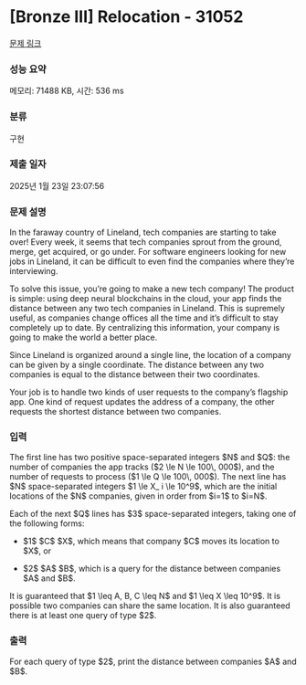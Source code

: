 # [Bronze III] Relocation - 31052 

[문제 링크](https://www.acmicpc.net/problem/31052) 

### 성능 요약

메모리: 71488 KB, 시간: 536 ms

### 분류

구현

### 제출 일자

2025년 1월 23일 23:07:56

### 문제 설명

<p>In the faraway country of Lineland, tech companies are starting to take over! Every week, it seems that tech companies sprout from the ground, merge, get acquired, or go under. For software engineers looking for new jobs in Lineland, it can be difficult to even find the companies where they’re interviewing.</p>

<p>To solve this issue, you’re going to make a new tech company! The product is simple: using deep neural blockchains in the cloud, your app finds the distance between any two tech companies in Lineland. This is supremely useful, as companies change offices all the time and it’s difficult to stay completely up to date. By centralizing this information, your company is going to make the world a better place.</p>

<p>Since Lineland is organized around a single line, the location of a company can be given by a single coordinate. The distance between any two companies is equal to the distance between their two coordinates.</p>

<p>Your job is to handle two kinds of user requests to the company’s flagship app. One kind of request updates the address of a company, the other requests the shortest distance between two companies.</p>

### 입력 

 <p>The first line has two positive space-separated integers $N$ and $Q$: the number of companies the app tracks ($2 \le N \le 100\, 000$), and the number of requests to process ($1 \le Q \le 100\, 000$). The next line has $N$ space-separated integers $1 \le X_ i \le 10^9$, which are the initial locations of the $N$ companies, given in order from $i=1$ to $i=N$.</p>

<p>Each of the next $Q$ lines has $3$ space-separated integers, taking one of the following forms:</p>

<ul>
	<li>
	<p>$1$ $C$ $X$, which means that company $C$ moves its location to $X$, or</p>
	</li>
	<li>
	<p>$2$ $A$ $B$, which is a query for the distance between companies $A$ and $B$.</p>
	</li>
</ul>

<p>It is guaranteed that $1 \leq A, B, C \leq N$ and $1 \leq X \leq 10^9$. It is possible two companies can share the same location. It is also guaranteed there is at least one query of type $2$.</p>

### 출력 

 <p>For each query of type $2$, print the distance between companies $A$ and $B$.</p>

